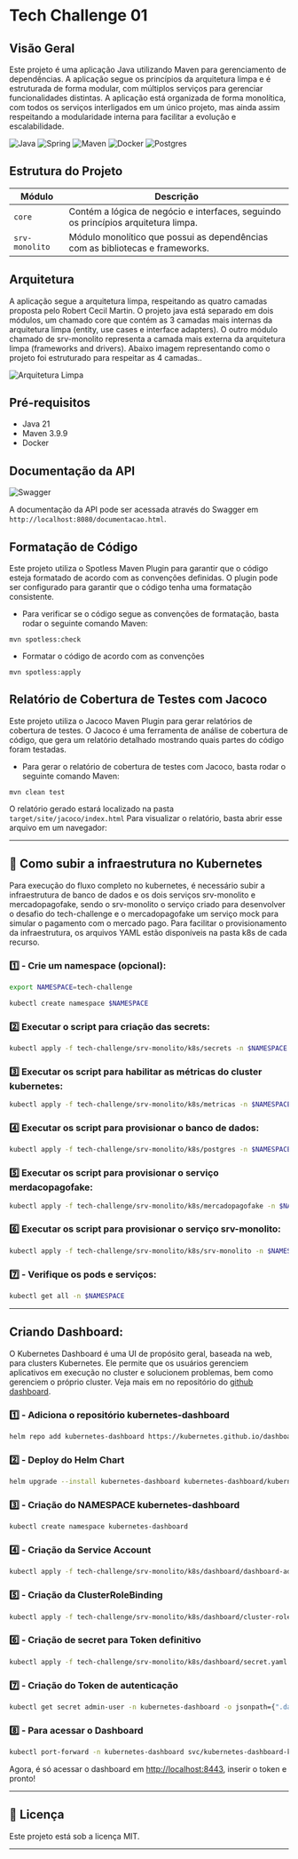 # Tech Challenge 01

## Visão Geral

Este projeto é uma aplicação Java utilizando Maven para gerenciamento de dependências. A aplicação segue os princípios da arquitetura
limpa e é estruturada de forma modular, com múltiplos serviços para gerenciar funcionalidades distintas. A aplicação
está organizada de forma monolítica, com todos os serviços interligados em um único projeto, mas ainda assim respeitando
a modularidade interna para facilitar a evolução e escalabilidade.

![Java](documentacao/java.svg)
![Spring](documentacao/spring.svg)
![Maven](documentacao/apache_maven.svg)
![Docker](documentacao/docker.svg)
![Postgres](documentacao/postgres.svg)

## Estrutura do Projeto

| Módulo         | Descrição                                                                          |
|----------------|------------------------------------------------------------------------------------|
| `core`         | Contém a lógica de negócio e interfaces, seguindo os princípios arquitetura limpa. |
| `srv-monolito` | Módulo monolítico que possui as dependências com as bibliotecas e frameworks.      |

## Arquitetura

A aplicação segue a arquitetura limpa, respeitando as quatro camadas proposta pelo Robert Cecil Martin. 
O projeto java está separado em dois módulos, um chamado core que contém as 3 camadas mais internas da arquitetura limpa (entity, use cases e interface adapters). 
O outro módulo chamado de srv-monolito representa a camada mais externa da arquitetura limpa (frameworks and drivers). Abaixo imagem representando como o projeto foi estruturado para respeitar as 4 camadas..

![Arquitetura Limpa](documentacao/clean_architecture.png)

## Pré-requisitos

- Java 21
- Maven 3.9.9
- Docker

## Documentação da API

![Swagger](documentacao/swagger.svg)

A documentação da API pode ser acessada através do Swagger em `http://localhost:8080/documentacao.html`.

## Formatação de Código

Este projeto utiliza o Spotless Maven Plugin para garantir que o código esteja formatado de acordo com as convenções
definidas. O plugin pode ser configurado para garantir que o código tenha uma formatação consistente.

- Para verificar se o código segue as convenções de formatação, basta rodar o seguinte comando Maven:

```shell
mvn spotless:check
```

- Formatar o código de acordo com as convenções

```shell
mvn spotless:apply
```

## Relatório de Cobertura de Testes com Jacoco

Este projeto utiliza o Jacoco Maven Plugin para gerar relatórios de cobertura de testes. O Jacoco é uma ferramenta de
análise de cobertura de código, que gera um relatório detalhado mostrando quais partes do código foram testadas.

- Para gerar o relatório de cobertura de testes com Jacoco, basta rodar o seguinte comando Maven:

```shell
mvn clean test
```

O relatório gerado estará localizado na pasta `target/site/jacoco/index.html` Para visualizar o relatório, basta abrir
esse arquivo em um navegador:

___

## 🚀 Como subir a infraestrutura no Kubernetes
Para execução do fluxo completo no kubernetes, é necessário subir a infraestrutura de banco de dados e os dois serviços srv-monolito e mercadopagofake, 
sendo o srv-monolito o serviço criado para desenvolver o desafio do tech-challenge e o mercadopagofake um serviço mock para simular o pagamento com o mercado pago.
Para facilitar o provisionamento da infraestrutura, os arquivos YAML estão disponíveis na pasta k8s de cada recurso.

### 1️⃣ - Crie um namespace (opcional):
```sh
export NAMESPACE=tech-challenge

kubectl create namespace $NAMESPACE
```

### 2️⃣ Executar o script para criação das secrets:
```sh
kubectl apply -f tech-challenge/srv-monolito/k8s/secrets -n $NAMESPACE
```

### 3️⃣ Executar os script para habilitar as métricas do cluster kubernetes:
```sh
kubectl apply -f tech-challenge/srv-monolito/k8s/metricas -n $NAMESPACE
```

### 4️⃣ Executar os script para provisionar o banco de dados:
```sh
kubectl apply -f tech-challenge/srv-monolito/k8s/postgres -n $NAMESPACE
```

### 5️⃣ Executar os script para provisionar o serviço merdacopagofake:
```sh
kubectl apply -f tech-challenge/srv-monolito/k8s/mercadopagofake -n $NAMESPACE
```

### 6️⃣ Executar os script para provisionar o serviço srv-monolito:
```sh
kubectl apply -f tech-challenge/srv-monolito/k8s/srv-monolito -n $NAMESPACE
```

### 7️⃣ - Verifique os pods e serviços:
```sh
kubectl get all -n $NAMESPACE
```
___

## Criando Dashboard:
O Kubernetes Dashboard é uma UI de propósito geral, baseada na web, para clusters Kubernetes. Ele permite que os usuários gerenciem aplicativos em execução no cluster e solucionem problemas, bem como gerenciem o próprio cluster.
Veja mais em no repositório do [github dashboard](https://github.com/kubernetes/dashboard?tab=readme-ov-file).

### 1️⃣ - Adiciona o repositório kubernetes-dashboard
```sh
helm repo add kubernetes-dashboard https://kubernetes.github.io/dashboard/
```

### 2️⃣ - Deploy do Helm Chart
```sh
helm upgrade --install kubernetes-dashboard kubernetes-dashboard/kubernetes-dashboard --create-namespace --namespace kubernetes-dashboard --version 7.5.0
```

### 3️⃣ - Criação do NAMESPACE kubernetes-dashboard
```sh
kubectl create namespace kubernetes-dashboard
```


### 4️⃣ - Criação da Service Account
```sh
kubectl apply -f tech-challenge/srv-monolito/k8s/dashboard/dashboard-adminuser.yaml
```


### 5️⃣ - Criação da ClusterRoleBinding
```sh
kubectl apply -f tech-challenge/srv-monolito/k8s/dashboard/cluster-role-binding.yaml 
```


### 6️⃣ - Criação de secret para Token definitivo
```sh
kubectl apply -f tech-challenge/srv-monolito/k8s/dashboard/secret.yaml 
```


### 7️⃣ - Criação do Token de autenticação
```sh
kubectl get secret admin-user -n kubernetes-dashboard -o jsonpath={".data.token"} | base64 -d
```


### 8️⃣ - Para acessar o Dashboard
```sh
kubectl port-forward -n kubernetes-dashboard svc/kubernetes-dashboard-kong-proxy 8443:443
```

Agora, é só acessar o dashboard em [http://localhost:8443](http://localhost:8443), inserir o token e pronto!
___

## 📜 Licença

Este projeto está sob a licença MIT.
___
